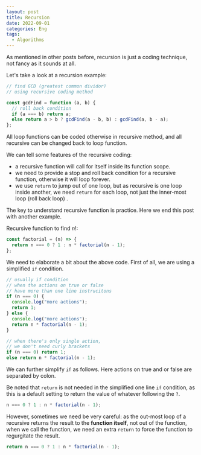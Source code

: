 ```yaml
---
layout: post
title: Recursion
date: 2022-09-01
categories: Eng
tags:
  - Algorithms
---
```


As mentioned in other posts before, recursion is just a coding technique, not fancy as it sounds at all.

Let's take a look at a recursion example:

```js
// find GCD (greatest common dividor)
// using recursive coding method

const gcdFind = function (a, b) {
  // roll back condition
  if (a === b) return a;
  else return a > b ? gcdFind(a - b, b) : gcdFind(a, b - a);
};
```

All loop functions can be coded otherwise in recursive method, and all recursive can be changed back to loop function.

We can tell some features of the recursive coding:

- a recursive function will call for itself inside its function scope.
- we need to provide a stop and roll back condition for a recursive function, otherwise it will loop forever.
- we use `return` to jump out of one loop, but as recursive is one loop inside another, we need `return` for each loop, not just the inner-most loop (roll back loop) .

The key to understand recursive function is practice. Here we end this post with another example.

Recursive function to find $n!$:

```js
const factorial = (n) => {
  return n === 0 ? 1 : n * factorial(n - 1);
};
```

We need to elaborate a bit about the above code. First of all, we are using a simplified `if` condition.

```js
// usually if condition
// when the actions on true or false
// have more than one line instrucitons
if (n === 0) {
  console.log("more actions");
  return 1;
} else {
  console.log("more actions");
  return n * factorial(n - 1);
}
```

```js
// when there's only single action,
// we don't need curly brackets
if (n === 0) return 1;
else return n * factorial(n - 1);
```

We can further simplify `if` as follows. Here actions on true and or false are separated by colon.

Be noted that `return` is not needed in the simplified one line `if` condition, as this is a default setting to return the value of whatever following the `?`.

```js
n === 0 ? 1 : n * factorial(n - 1);
```

However, sometimes we need be very careful: as the out-most loop of a recursive returns the result to the **function itself**, not out of the function, when we call the function, we need an extra `return` to force the function to regurgitate the result.

```js
return n === 0 ? 1 : n * factorial(n - 1);
```

<br>
